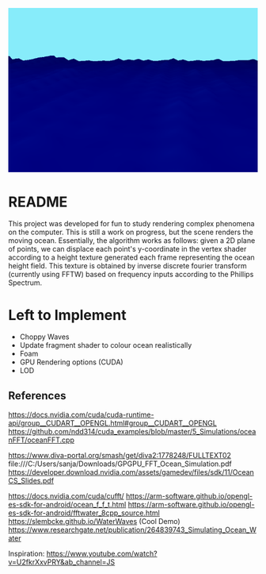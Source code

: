 ![Alt text](./renders/ocean1.png?raw=true "Optional Title")

# README
This project was developed for fun to study rendering complex phenomena on the computer. This is still a work on progress, but the scene renders the moving ocean. Essentially, the algorithm works as follows: given a 2D plane of points, we can displace each point's y-coordinate in the vertex shader according to a height texture generated each frame representing the ocean height field. This texture is obtained by inverse discrete fourier transform (currently using FFTW) based on frequency inputs according to the Phillips Spectrum.


# Left to Implement
- Choppy Waves
- Update fragment shader to colour ocean realistically
- Foam
- GPU Rendering options (CUDA)
- LOD


## References
https://docs.nvidia.com/cuda/cuda-runtime-api/group__CUDART__OPENGL.html#group__CUDART__OPENGL
https://github.com/ndd314/cuda_examples/blob/master/5_Simulations/oceanFFT/oceanFFT.cpp

https://www.diva-portal.org/smash/get/diva2:1778248/FULLTEXT02
file:///C:/Users/sanja/Downloads/GPGPU_FFT_Ocean_Simulation.pdf
https://developer.download.nvidia.com/assets/gamedev/files/sdk/11/OceanCS_Slides.pdf

https://docs.nvidia.com/cuda/cufft/
https://arm-software.github.io/opengl-es-sdk-for-android/ocean_f_f_t.html
https://arm-software.github.io/opengl-es-sdk-for-android/fftwater_8cpp_source.html
https://slembcke.github.io/WaterWaves (Cool Demo)
https://www.researchgate.net/publication/264839743_Simulating_Ocean_Water

Inspiration:
https://www.youtube.com/watch?v=U2fkrXxvPRY&ab_channel=JS

